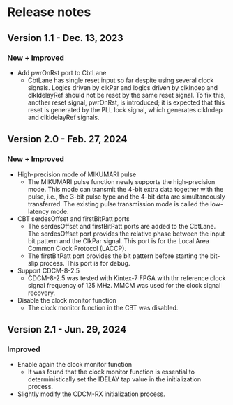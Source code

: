 # Release notes

## Version 1.1 - Dec. 13, 2023

### New + Improved

- Add pwrOnRst port to CbtLane
    - CbtLane has single reset input so far despite using several clock signals. Logics driven by clkPar and logics driven by clkIndep and clkIdelayRef should not be reset by the same reset signal. To fix this, another reset signal, pwrOnRst, is introduced; it is expected that this reset is generated by the PLL lock signal, which generates clkIndep and clkIdelayRef signals.

## Version 2.0 - Feb. 27, 2024

### New + Improved

- High-precision mode of MIKUMARI pulse
    - The MIKUMARI pulse function newly supports the high-precision mode. This mode can transmit the 4-bit extra data together with the pulse, i.e., the 3-bit pulse type and the 4-bit data are simultaneously transferred. The existing pulse transmission mode is called the low-latency mode.
- CBT serdesOffset and firstBitPatt ports
    - The serdesOffset and firstBitPatt ports are added to the CbtLane. The serdesOffset port provides the relative phase between the input bit pattern and the ClkPar signal. This port is for the Local Area Common Clock Protocol (LACCP).
    - The firstBitPatt port provides the bit pattern before starting the bit-slip process. This port is for debug.
- Support CDCM-8-2.5
    - CDCM-8-2.5 was tested with Kintex-7 FPGA with thr reference clock signal frequency of 125 MHz. MMCM was used for the clock signal recovery.
- Disable the clock monitor function
    - The clock monitor function in the CBT was disabled.


## Version 2.1 - Jun. 29, 2024

### Improved
- Enable again the clock monitor function
    - It was found that the clock monitor function is essential to deterministically set the IDELAY tap value in the initialization process.
- Slightly modify the CDCM-RX initialization process.
